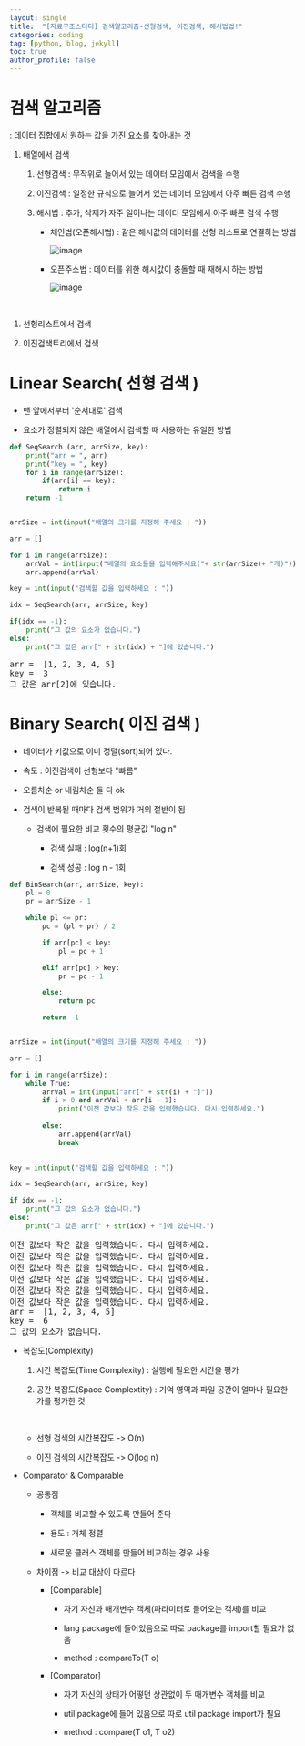 ```yaml
---
layout: single
title:  "[자료구조스터디] 검색알고리즘-선형검색, 이진검색, 해시법법!"
categories: coding
tag: [python, blog, jekyll]
toc: true
author_profile: false
---
```


<head>
  <style>
    table.dataframe {
      white-space: normal;
      width: 100%;
      height: 240px;
      display: block;
      overflow: auto;
      font-family: Arial, sans-serif;
      font-size: 0.9rem;
      line-height: 20px;
      text-align: center;
      border: 0px !important;
    }

    table.dataframe th {
      text-align: center;
      font-weight: bold;
      padding: 8px;
    }

    table.dataframe td {
      text-align: center;
      padding: 8px;
    }

    table.dataframe tr:hover {
      background: #b8d1f3; 
    }

    .output_prompt {
      overflow: auto;
      font-size: 0.9rem;
      line-height: 1.45;
      border-radius: 0.3rem;
      -webkit-overflow-scrolling: touch;
      padding: 0.8rem;
      margin-top: 0;
      margin-bottom: 15px;
      font: 1rem Consolas, "Liberation Mono", Menlo, Courier, monospace;
      color: $code-text-color;
      border: solid 1px $border-color;
      border-radius: 0.3rem;
      word-break: normal;
      white-space: pre;
    }

  .dataframe tbody tr th:only-of-type {
      vertical-align: middle;
  }

  .dataframe tbody tr th {
      vertical-align: top;
  }

  .dataframe thead th {
      text-align: center !important;
      padding: 8px;
  }

  .page__content p {
      margin: 0 0 0px !important;
  }

  .page__content p > strong {
    font-size: 0.8rem !important;
  }

  </style>
</head>


# 검색 알고리즘



: 데이터 집합에서 원하는 값을 가진 요소를 찾아내는 것



1. 배열에서 검색

    1) 선형검색 : 무작위로 늘어서 있는 데이터 모임에서 검색을 수행

    2) 이진검색 : 일정한 규칙으로 늘어서 있는 데이터 모임에서 아주 빠른 검색 수행

    3) 해시법 : 추가, 삭제가 자주 일어나는 데이터 모임에서 아주 빠른 검색 수행
        - 체인법(오픈해시법) : 같은 해시값의 데이터를 선형 리스트로 연결하는 방법
      
          
          ![image](https://github.com/SuHyunParkSunshine/MEME_BACKEND_PROJECT/assets/129818936/b8fd5118-81d0-4ab8-b2da-3e0c2084e718)
  
   
        - 오픈주소법 : 데이터를 위한 해시값이 충돌할 때 재해시 하는 방법
      
          
          ![image](https://github.com/SuHyunParkSunshine/MEME_BACKEND_PROJECT/assets/129818936/c6254a6e-12a0-4c0c-b0af-c73c5e9dfbee)

  

<br>



1. 선형리스트에서 검색

   

2. 이진검색트리에서 검색



# Linear Search( 선형 검색 )



- 맨 앞에서부터 '순서대로' 검색

- 요소가 정렬되지 않은 배열에서 검색할 때 사용하는 유일한 방법



```python
def SeqSearch (arr, arrSize, key):
    print("arr = ", arr)
    print("key = ", key)
    for i in range(arrSize):
        if(arr[i] == key):
            return i
    return -1


arrSize = int(input("배열의 크기를 지정해 주세요 : "))

arr = []

for i in range(arrSize):
    arrVal = int(input("배열의 요소들을 입력해주세요("+ str(arrSize)+ "개)"))
    arr.append(arrVal)

key = int(input("검색할 값을 입력하세요 : "))

idx = SeqSearch(arr, arrSize, key)

if(idx == -1):
    print("그 값의 요소가 없습니다.")
else:
    print("그 값은 arr[" + str(idx) + "]에 있습니다.")
```

<pre>
arr =  [1, 2, 3, 4, 5]
key =  3
그 값은 arr[2]에 있습니다.
</pre>
# Binary Search( 이진 검색 )

- 데이터가 키값으로 이미 정렬(sort)되어 있다.

- 속도 : 이진검색이 선형보다 "빠름"

- 오름차순 or 내림차순 둘 다 ok

- 검색이 반복될 때마다 검색 범위가 거의 절반이 됨

    - 검색에 필요한 비교 횟수의 평균값 "log n"

        - 검색 실패 : log(n+1)회

        - 검색 성공 : log n - 1회



```python
def BinSearch(arr, arrSize, key):
    pl = 0
    pr = arrSize - 1

    while pl <= pr:
        pc = (pl + pr) / 2

        if arr[pc] < key:
            pl = pc + 1

        elif arr[pc] > key:
            pr = pc - 1

        else:
            return pc

        return -1


arrSize = int(input("배열의 크기를 지정해 주세요 : "))

arr = []

for i in range(arrSize):
    while True: 
        arrVal = int(input("arr[" + str(i) + "]"))
        if i > 0 and arrVal < arr[i - 1]:
            print("이전 값보다 작은 값을 입력했습니다. 다시 입력하세요.")
        
        else:
            arr.append(arrVal)
            break
        

key = int(input("검색할 값을 입력하세요 : "))

idx = SeqSearch(arr, arrSize, key)

if idx == -1:
    print("그 값의 요소가 없습니다.")
else:
    print("그 값은 arr[" + str(idx) + "]에 있습니다.")
```

<pre>
이전 값보다 작은 값을 입력했습니다. 다시 입력하세요.
이전 값보다 작은 값을 입력했습니다. 다시 입력하세요.
이전 값보다 작은 값을 입력했습니다. 다시 입력하세요.
이전 값보다 작은 값을 입력했습니다. 다시 입력하세요.
이전 값보다 작은 값을 입력했습니다. 다시 입력하세요.
이전 값보다 작은 값을 입력했습니다. 다시 입력하세요.
arr =  [1, 2, 3, 4, 5]
key =  6
그 값의 요소가 없습니다.
</pre>
* 복잡도(Complexity)

  1. 시간 복잡도(Time Complexity) : 실행에 필요한 시간을 평가

  2. 공간 복잡도(Space Complextity) : 기억 영역과 파일 공간이 얼마나 필요한 가를 평가한 것

     <br/>

  - 선형 검색의 시간복잡도 -> O(n)

  - 이진 검색의 시간복잡도 -> O(log n)


* Comparator & Comparable

  - 공통점

    - 객체를 비교할 수 있도록 만들어 준다

    - 용도 : 개체 정렬

    - 새로운 클래스 객체를 만들어 비교하는 경우 사용  <br/>

  - 차이점 -> 비교 대상이 다르다

    - [Comparable]

      - 자기 자신과 매개변수 객체(파라미터로 들어오는 객체)를 비교

      - lang package에 들어있음으로 따로 package를 import할 필요가 없음

      - method : compareTo(T o)

    - [Comparator]

      - 자기 자신의 상태가 어떻던 상관없이 두 매개변수 객체를 비교

      - util package에 들어 있음으로 따로 util package import가 필요

      - method : compare(T o1, T o2)

  

